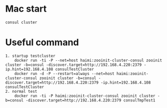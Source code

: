 # Mac start

    consul cluster

# Useful command

    1. startup testcluster
        docker run -ti -P --net=host haimi:zooinit-cluster-consul zooinit cluster -b=consul -discover.target=http://192.168.4.220:2379 -ip.hint=192.168.4.108 consulTestCluster
        docker run -d -P --restart=always --net=host haimi:zooinit-cluster-consul zooinit cluster -b=consul -discover.target=http://192.168.4.220:2379 -ip.hint=192.168.4.108 consulTestCluster
    2. normal test
        docker run -ti -P haimi:zooinit-cluster-consul zooinit cluster -b=consul -discover.target=http://192.168.4.220:2379 consulTmpTest1

